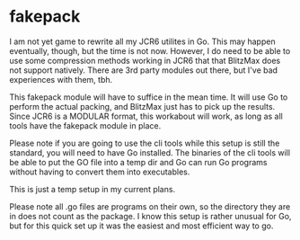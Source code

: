 # fakepack

I am not yet game to rewrite all my JCR6 utilites in Go. This may happen eventually, though, but the time is not now.
However, I do need to be able to use some compression methods working in JCR6 that that BlitzMax does not support natively. There are 3rd party modules out there, but I've bad experiences with them, tbh.

This fakepack module will have to suffice in the mean time. It will use Go to perform the actual packing, and BlitzMax just has to pick up the results. Since JCR6 is a MODULAR format, this workabout will work, as long as all tools have the fakepack module in place.

Please note if you are going to use the cli tools while this setup is still the standard, you will need to have Go installed.
The binaries of the cli tools will be able to put the GO file into a temp dir and Go can run Go programs without having to convert them into executables.

This is just a temp setup in my current plans.

Please note all .go files are programs on their own, so the directory they are in does not count as the package.
I know this setup is rather unusual for Go, but for this quick set up it was the easiest and most efficient way to go.
